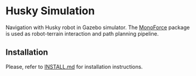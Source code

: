 # Husky Simulation

Navigation with Husky robot in Gazebo simulator.
The [MonoForce](https://github.com/ctu-vras/monoforce) package is used as robot-terrain interaction and path planning pipeline.

## Installation

Please, refer to [INSTALL.md](docs/INSTALL.md) for installation instructions.
